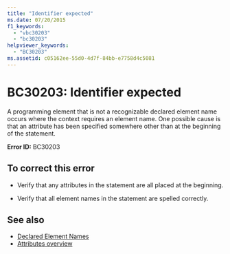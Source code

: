 ```yaml
---
title: "Identifier expected"
ms.date: 07/20/2015
f1_keywords:
  - "vbc30203"
  - "bc30203"
helpviewer_keywords:
  - "BC30203"
ms.assetid: c05162ee-55d0-4d7f-84bb-e7758d4c5081
---
```

# BC30203: Identifier expected

A programming element that is not a recognizable declared element name occurs where the context requires an element name. One possible cause is that an attribute has been specified somewhere other than at the beginning of the statement.

 **Error ID:** BC30203

## To correct this error

- Verify that any attributes in the statement are all placed at the beginning.

- Verify that all element names in the statement are spelled correctly.

## See also

- [Declared Element Names](../../programming-guide/language-features/declared-elements/declared-element-names.md)
- [Attributes overview](../../programming-guide/concepts/attributes/index.md)
